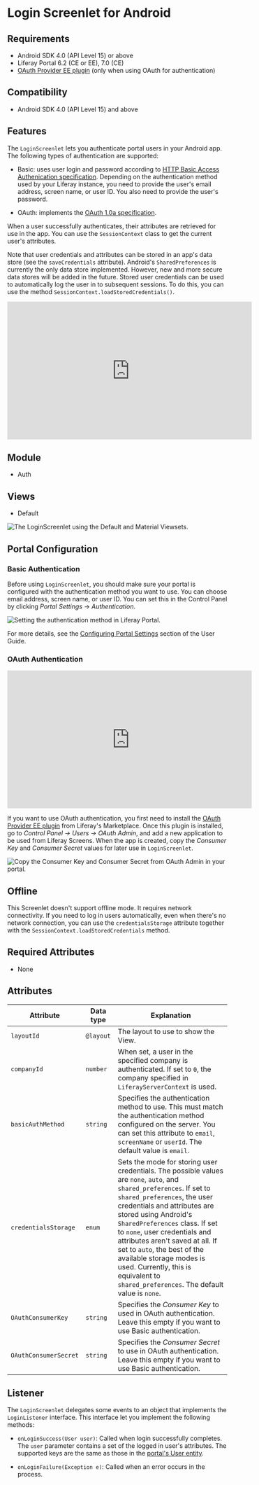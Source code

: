 # Login Screenlet for Android [](id=loginscreenlet-for-android)

## Requirements [](id=requirements)

- Android SDK 4.0 (API Level 15) or above
- Liferay Portal 6.2 (CE or EE), 7.0 (CE) 
- [OAuth Provider EE plugin](https://www.liferay.com/marketplace/-/mp/application/45261909) 
  (only when using OAuth for authentication)

## Compatibility [](id=compatibility)

- Android SDK 4.0 (API Level 15) and above

## Features [](id=features)

The `LoginScreenlet` lets you authenticate portal users in your Android app. The 
following types of authentication are supported:

- Basic: uses user login and password according to 
  [HTTP Basic Access Authenication specification](http://tools.ietf.org/html/rfc2617). 
  Depending on the authentication method used by your Liferay instance, you need 
  to provide the user's email address, screen name, or user ID. You also need to 
  provide the user's password. 

- OAuth: implements the 
  [OAuth 1.0a specification](http://oauth.net/core/1.0a/).

When a user successfully authenticates, their attributes are retrieved for use 
in the app. You can use the `SessionContext` class to get the current user's 
attributes.

Note that user credentials and attributes can be stored in an app's data store 
(see the `saveCredentials` attribute). Android's `SharedPreferences` is 
currently the only data store implemented. However, new and more secure data 
stores will be added in the future. Stored user credentials can be used to 
automatically log the user in to subsequent sessions. To do this, you can use 
the method `SessionContext.loadStoredCredentials()`.

<iframe width="560" height="315" src="https://www.youtube.com/embed/kEZEahTzuck" frameborder="0" allowfullscreen></iframe>

## Module [](id=module)

- Auth

## Views [](id=views)

- Default

![The `LoginScreenlet` using the Default and Material Viewsets.](../../images/screens-android-login.png)

## Portal Configuration [](id=portal-configuration)

### Basic Authentication [](id=basic-authentication)

Before using `LoginScreenlet`, you should make sure your portal is configured 
with the authentication method you want to use. You can choose email address, 
screen name, or user ID. You can set this in the Control Panel by clicking 
*Portal Settings* &rarr; *Authentication*.

![Setting the authentication method in Liferay Portal.](../../images/screens-portal-auth.png)

For more details, see the [Configuring Portal Settings](/portal/-/knowledge_base/6-2/configuring-portal-settings) 
section of the User Guide. 

### OAuth Authentication [](id=oauth-authentication)

<iframe width="560" height="315" src="https://www.youtube.com/embed/u5-_VVAyY-0" frameborder="0" allowfullscreen></iframe>

If you want to use OAuth authentication, you first need to install the 
[OAuth Provider EE plugin](https://www.liferay.com/marketplace/-/mp/application/45261909) 
from Liferay's Marketplace. Once this plugin is installed, go to 
*Control Panel &rarr; Users &rarr; OAuth Admin*, and add a new application to be 
used from Liferay Screens. When the app is created, copy the *Consumer Key* and 
*Consumer Secret* values for later use in `LoginScreenlet`.

![Copy the Consumer Key and Consumer Secret from OAuth Admin in your portal.](../../images/screens-portal-oauth.png)

## Offline [](id=offline)

This Screenlet doesn't support offline mode. It requires network connectivity.
If you need to log in users automatically, even when there's no network 
connection, you can use the `credentialsStorage` attribute together with the 
`SessionContext.loadStoredCredentials` method. 

## Required Attributes [](id=required-attributes)

- None

## Attributes [](id=attributes)

| Attribute | Data type | Explanation |
|-----------|-----------|-------------| 
| `layoutId` | `@layout` | The layout to use to show the View. |
| `companyId` | `number` | When set, a user in the specified company is authenticated. If set to `0`, the company specified in `LiferayServerContext` is used. |
| `basicAuthMethod` | `string` | Specifies the authentication method to use. This must match the authentication method configured on the server. You can set this attribute to `email`, `screenName` or `userId`. The default value is `email`. |
| `credentialsStorage ` | `enum` | Sets the mode for storing user credentials. The possible values are `none`, `auto`, and `shared_preferences`. If set to `shared_preferences`, the user credentials and attributes are stored using Android's `SharedPreferences` class. If set to `none`, user credentials and attributes aren't saved at all. If set to `auto`, the best of the available storage modes is used. Currently, this is equivalent to `shared_preferences`. The default value is `none`. |
| `OAuthConsumerKey` | `string` | Specifies the *Consumer Key* to used in OAuth authentication. Leave this empty if you want to use Basic authentication. |
| `OAuthConsumerSecret` | `string` | Specifies the *Consumer Secret* to use in OAuth authentication. Leave this empty if you want to use Basic authentication. |

## Listener [](id=listener)

The `LoginScreenlet` delegates some events to an object that implements the 
`LoginListener` interface. This interface let you implement the following 
methods:

- `onLoginSuccess(User user)`: Called when login successfully completes. The 
  `user` parameter contains a set of the logged in user's attributes. The 
  supported keys are the same as those in the [portal's User entity](https://github.com/liferay/liferay-portal/blob/6.2.x/portal-impl/src/com/liferay/portal/service.xml#L2227).

- `onLoginFailure(Exception e)`: Called when an error occurs in the process.
